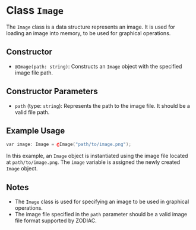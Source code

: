# Class `Image`

The `Image` class is a data structure represents an image. It is used for loading an image into memory, to be used for graphical operations.

## Constructor

- `@Image(path: string)`: Constructs an `Image` object with the specified image file path.

## Constructor Parameters

- `path` (type: `string`): Represents the path to the image file. It should be a valid file path.

## Example Usage

```cpp
var image: Image = @Image("path/to/image.png");
```

In this example, an `Image` object is instantiated using the image file located at `path/to/image.png`. The `image` variable is assigned the newly created `Image` object.

## Notes

- The `Image` class is used for specifying an image to be used in graphical operations.
- The image file specified in the `path` parameter should be a valid image file format supported by ZODIAC.